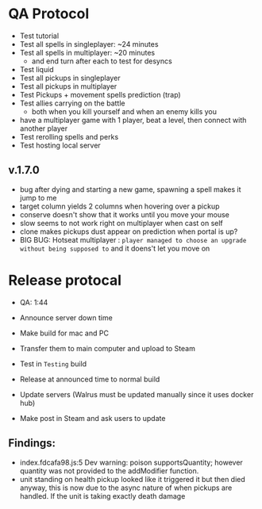 # QA Protocol
- Test tutorial
- Test all spells in singleplayer: ~24 minutes
- Test all spells in multiplayer: ~20 minutes
    - and end turn after each to test for desyncs
- Test liquid
- Test all pickups in singleplayer
- Test all pickups in multiplayer
- Test Pickups + movement spells prediction (trap)
- Test allies carrying on the battle
    - both when you kill yourself and when an enemy kills you
- have a multiplayer game with 1 player, beat a level, then connect with another player
- Test rerolling spells and perks
- Test hosting local server

## v.1.7.0
- bug after dying and starting a new game, spawning a spell makes it jump to me
- target column yields 2 columns when hovering over a pickup
- conserve doesn't show that it works until you move your mouse
- slow seems to not work right on multiplayer when cast on self
- clone makes pickups dust appear on prediction when portal is up?
- BIG BUG: Hotseat multiplayer : `player managed to choose an upgrade without being supposed to` and it doens't let you move on


# Release protocal
- QA: 1:44
- Announce server down time
- Make build for mac and PC
- Transfer them to main computer and upload to Steam
- Test in `Testing` build

- Release at announced time to normal build
- Update servers (Walrus must be updated manually since it uses docker hub)
- Make post in Steam and ask users to update

## Findings:
- index.fdcafa98.js:5 Dev warning: poison supportsQuantity; however quantity was not provided to the addModifier function.
- unit standing on health pickup looked like it triggered it but then died anyway, this is now due to the async nature of when pickups are handled.  If the unit is taking exactly death damage